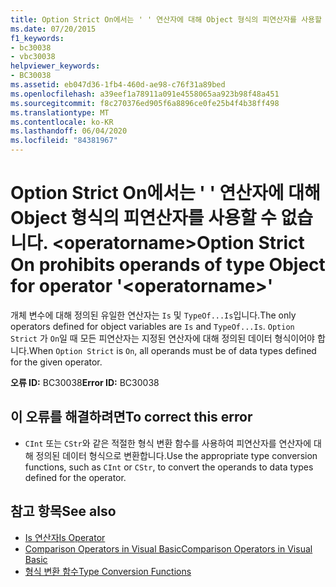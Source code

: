 ```yaml
---
title: Option Strict On에서는 ' ' 연산자에 대해 Object 형식의 피연산자를 사용할 수 없습니다. <operatorname>
ms.date: 07/20/2015
f1_keywords:
- bc30038
- vbc30038
helpviewer_keywords:
- BC30038
ms.assetid: eb047d36-1fb4-460d-ae98-c76f31a89bed
ms.openlocfilehash: a39eef1a78911a091e4558065aa923b98f48a451
ms.sourcegitcommit: f8c270376ed905f6a8896ce0fe25b4f4b38ff498
ms.translationtype: MT
ms.contentlocale: ko-KR
ms.lasthandoff: 06/04/2020
ms.locfileid: "84381967"
---
```

# <a name="option-strict-on-prohibits-operands-of-type-object-for-operator-operatorname"></a><span data-ttu-id="0e354-102">Option Strict On에서는 ' ' 연산자에 대해 Object 형식의 피연산자를 사용할 수 없습니다. \<operatorname></span><span class="sxs-lookup"><span data-stu-id="0e354-102">Option Strict On prohibits operands of type Object for operator '\<operatorname>'</span></span>
<span data-ttu-id="0e354-103">개체 변수에 대해 정의된 유일한 연산자는 `Is` 및 `TypeOf...Is`입니다.</span><span class="sxs-lookup"><span data-stu-id="0e354-103">The only operators defined for object variables are `Is` and `TypeOf...Is`.</span></span> <span data-ttu-id="0e354-104">`Option Strict` 가 `On`일 때 모든 피연산자는 지정된 연산자에 대해 정의된 데이터 형식이어야 합니다.</span><span class="sxs-lookup"><span data-stu-id="0e354-104">When `Option Strict` is `On`, all operands must be of data types defined for the given operator.</span></span>  
  
 <span data-ttu-id="0e354-105">**오류 ID:** BC30038</span><span class="sxs-lookup"><span data-stu-id="0e354-105">**Error ID:** BC30038</span></span>  
  
## <a name="to-correct-this-error"></a><span data-ttu-id="0e354-106">이 오류를 해결하려면</span><span class="sxs-lookup"><span data-stu-id="0e354-106">To correct this error</span></span>  
  
- <span data-ttu-id="0e354-107">`CInt` 또는 `CStr`와 같은 적절한 형식 변환 함수를 사용하여 피연산자를 연산자에 대해 정의된 데이터 형식으로 변환합니다.</span><span class="sxs-lookup"><span data-stu-id="0e354-107">Use the appropriate type conversion functions, such as `CInt` or `CStr`, to convert the operands to data types defined for the operator.</span></span>  
  
## <a name="see-also"></a><span data-ttu-id="0e354-108">참고 항목</span><span class="sxs-lookup"><span data-stu-id="0e354-108">See also</span></span>

- [<span data-ttu-id="0e354-109">Is 연산자</span><span class="sxs-lookup"><span data-stu-id="0e354-109">Is Operator</span></span>](../language-reference/operators/is-operator.md)
- [<span data-ttu-id="0e354-110">Comparison Operators in Visual Basic</span><span class="sxs-lookup"><span data-stu-id="0e354-110">Comparison Operators in Visual Basic</span></span>](../programming-guide/language-features/operators-and-expressions/comparison-operators.md)
- [<span data-ttu-id="0e354-111">형식 변환 함수</span><span class="sxs-lookup"><span data-stu-id="0e354-111">Type Conversion Functions</span></span>](../language-reference/functions/type-conversion-functions.md)
